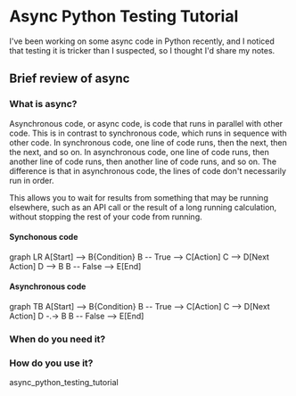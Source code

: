 # Async Python Testing Tutorial

I've been working on some async code in Python recently, and I noticed that testing it is tricker than I suspected, so I thought I'd share my notes.

## Brief review of async

### What is async?

Asynchronous code, or async code, is code that runs in parallel with other code.  This is in contrast to synchronous code, which runs in sequence with other code.  In synchronous code, one line of code runs, then the next, then the next, and so on.  In asynchronous code, one line of code runs, then another line of code runs, then another line of code runs, and so on.  The difference is that in asynchronous code, the lines of code don't necessarily run in order.

This allows you to wait for results from something that may be running elsewhere, such as an API call or the result of a long running calculation, without stopping the rest of your code from running.

#### Synchonous code


graph LR
A[Start] --> B{Condition}
B -- True --> C[Action]
C --> D[Next Action]
D --> B
B -- False --> E[End]

#### Asynchronous code

graph TB
A[Start] --> B{Condition}
B -- True --> C[Action]
C --> D[Next Action]
D -.-> B
B -- False --> E[End]


### When do you need it?

### How do you use it?


async_python_testing_tutorial
